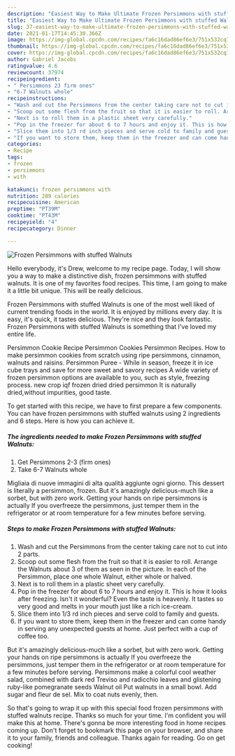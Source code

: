 ```yaml
---
description: "Easiest Way to Make Ultimate Frozen Persimmons with stuffed Walnuts"
title: "Easiest Way to Make Ultimate Frozen Persimmons with stuffed Walnuts"
slug: 37-easiest-way-to-make-ultimate-frozen-persimmons-with-stuffed-walnuts
date: 2021-01-17T14:45:30.366Z
image: https://img-global.cpcdn.com/recipes/fa6c16dad86ef6e3/751x532cq70/frozen-persimmons-with-stuffed-walnuts-recipe-main-photo.jpg
thumbnail: https://img-global.cpcdn.com/recipes/fa6c16dad86ef6e3/751x532cq70/frozen-persimmons-with-stuffed-walnuts-recipe-main-photo.jpg
cover: https://img-global.cpcdn.com/recipes/fa6c16dad86ef6e3/751x532cq70/frozen-persimmons-with-stuffed-walnuts-recipe-main-photo.jpg
author: Gabriel Jacobs
ratingvalue: 4.6
reviewcount: 37974
recipeingredient:
- " Persimmons 23 firm ones"
- "6-7 Walnuts whole"
recipeinstructions:
- "Wash and cut the Persimmons from the center taking care not to cut into 2 parts."
- "Scoop out some flesh from the fruit so that it is easier to roll. Arrange the Walnuts about 3 of them as seen in the picture. In each of the Persimmon, place one whole Walnut, either whole or halved."
- "Next is to roll them in a plastic sheet very carefully."
- "Pop in the freezer for about 6 to 7 hours and enjoy it. This is how it looks after freezing. Isn&#39;t it wonderful? Even the taste is heavenly. It tastes so very good and melts in your mouth just like a rich ice-cream."
- "Slice them into 1/3 rd inch pieces and serve cold to family and guests."
- "If you want to store them, keep them in the freezer and can come handy in serving any unexpected guests at home. Just perfect with a cup of coffee too."
categories:
- Recipe
tags:
- frozen
- persimmons
- with

katakunci: frozen persimmons with 
nutrition: 289 calories
recipecuisine: American
preptime: "PT39M"
cooktime: "PT43M"
recipeyield: "4"
recipecategory: Dinner

---
```



![Frozen Persimmons with stuffed Walnuts](https://img-global.cpcdn.com/recipes/fa6c16dad86ef6e3/751x532cq70/frozen-persimmons-with-stuffed-walnuts-recipe-main-photo.jpg)

Hello everybody, it's Drew, welcome to my recipe page. Today, I will show you a way to make a distinctive dish, frozen persimmons with stuffed walnuts. It is one of my favorites food recipes. This time, I am going to make it a little bit unique. This will be really delicious.

Frozen Persimmons with stuffed Walnuts is one of the most well liked of current trending foods in the world. It is enjoyed by millions every day. It is easy, it's quick, it tastes delicious. They're nice and they look fantastic. Frozen Persimmons with stuffed Walnuts is something that I've loved my entire life.

Persimmon Cookie Recipe Persimmon Cookies Persimmon Recipes. How to make persimmon cookies from scratch using ripe persimmons, cinnamon, walnuts and raisins. Persimmon Puree - While in season, freeze it in ice cube trays and save for more sweet and savory recipes A wide variety of frozen persimmon options are available to you, such as style, freezing process. new crop iqf frozen dried dried persimmon It is naturally dried,without impurities, good taste.


To get started with this recipe, we have to first prepare a few components. You can have frozen persimmons with stuffed walnuts using 2 ingredients and 6 steps. Here is how you can achieve it.

<!--inarticleads1-->

##### The ingredients needed to make Frozen Persimmons with stuffed Walnuts:

1. Get  Persimmons 2-3 (firm ones)
1. Take 6-7 Walnuts whole


Migliaia di nuove immagini di alta qualità aggiunte ogni giorno. This dessert is literally a persimmon, frozen. But it&#39;s amazingly delicious-much like a sorbet, but with zero work. Getting your hands on ripe persimmons is actually If you overfreeze the persimmons, just temper them in the refrigerator or at room temperature for a few minutes before serving. 

<!--inarticleads2-->

##### Steps to make Frozen Persimmons with stuffed Walnuts:

1. Wash and cut the Persimmons from the center taking care not to cut into 2 parts.
1. Scoop out some flesh from the fruit so that it is easier to roll. Arrange the Walnuts about 3 of them as seen in the picture. In each of the Persimmon, place one whole Walnut, either whole or halved.
1. Next is to roll them in a plastic sheet very carefully.
1. Pop in the freezer for about 6 to 7 hours and enjoy it. This is how it looks after freezing. Isn&#39;t it wonderful? Even the taste is heavenly. It tastes so very good and melts in your mouth just like a rich ice-cream.
1. Slice them into 1/3 rd inch pieces and serve cold to family and guests.
1. If you want to store them, keep them in the freezer and can come handy in serving any unexpected guests at home. Just perfect with a cup of coffee too.


But it&#39;s amazingly delicious-much like a sorbet, but with zero work. Getting your hands on ripe persimmons is actually If you overfreeze the persimmons, just temper them in the refrigerator or at room temperature for a few minutes before serving. Persimmons make a colorful cool weather salad, combined with dark red Treviso and radicchio leaves and glistening ruby-like pomegranate seeds Walnut oil Put walnuts in a small bowl. Add sugar and fleur de sel. Mix to coat nuts evenly, then. 

So that's going to wrap it up with this special food frozen persimmons with stuffed walnuts recipe. Thanks so much for your time. I'm confident you will make this at home. There's gonna be more interesting food in home recipes coming up. Don't forget to bookmark this page on your browser, and share it to your family, friends and colleague. Thanks again for reading. Go on get cooking!
